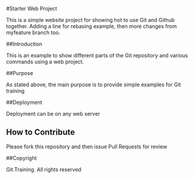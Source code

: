 #Starter Web Project

This is a simple website project for showing hot to use Git and Github together. Adding a line for rebasing example, then more changes from myfeature branch too.

##Introduction

This is an example to show different parts of the Git repository and various commands using a web project.

##Purpose

As stated above, the main purpose is to provide simple examples for Git training

##Deployment

Deployment can be on any web server

## How to Contribute

Please fork this repository and then issue Pull Requests for review

##Copyright

Git.Training. All rights reserved